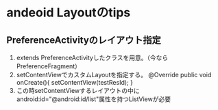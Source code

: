 andeoid Layoutのtips
============

## PreferenceActivityのレイアウト指定
 1. extends PreferenceActivityしたクラスを用意。（今ならPreferenceFragment）
 2. setContentViewでカスタムLayoutを指定する。
     @Override
     public void onCreate(){ setContentView(testResId); }
 3. この時setContentViewするレイアウトの中に  
    android:id="@android:id/list"属性を持つListViewが必要

